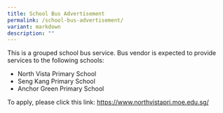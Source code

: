 ```yaml
---
title: School Bus Advertisement
permalink: /school-bus-advertisement/
variant: markdown
description: ""
---
```

This is a grouped school bus service. Bus vendor is expected to provide services to the following schools: 
* North Vista Primary School
* Seng Kang Primary School
* Anchor Green Primary School

To apply, please click this link: <a href="https://www.northvistapri.moe.edu.sg/" target="_blank">https://www.northvistapri.moe.edu.sg/</a>